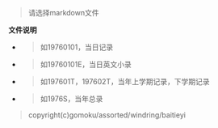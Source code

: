 >请选择markdown文件

**文件说明**

* >如19760101，当日记录
* >如19760101E，当日英文小录
* >如197601T，197602T，当年上学期记录，下学期记录
* >如1976S，当年总录

>copyright(c)gomoku/assorted/windring/baitieyi